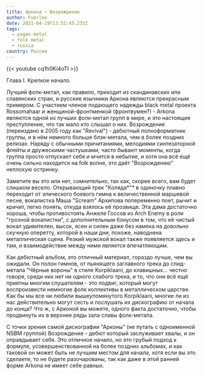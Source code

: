 ```yaml
---
title: Аркона — Возрождение
author: Fuerlee
date: 2021-04-19T13:52:45.235Z
tags:
  - pagan metal
  - folk metal
  - russia
country: Россия
---
```

{{< youtube cq1h0Ki4oTI >}}

Глава I. Крепкое начало.



Лучший фолк-метал, как правило, приходит из скандинавских или славянских стран, и русские язычники Аркона являются прекрасным примером. С участием членов подающего надежды black metal проекта Rossomahaar и женщиной-фронтменкой (фронтвумен?) - Arkona являются одной из лучших фолк-метал групп в мире, и это настоящие преступление, что так мало кто слышал о них. Возрождение (переиздано в 2005 году как "Revival") - дебютный полноформатник группы, и в нём немного больше блэк-метала, чем в более поздних релизах. Наряду с обычными причитаниями, мелодиями синтезаторной флейты и дружескими частушками, часто бывают моменты, когда группа просто отпускает себя и мчится в небытие, и хотя она всё ещё очень сильно находится на folk волне, это даёт "Возрождению" неплохую остринку.



Заметите вы это или нет, сомнительно, так как, скорее всего, вам будет слишком весело. Открывающий трек "Коляда*"* в одиночку плавно переходит от эпического боевого гимна к величественной маршевой песне, вокалистка Маша "Scream" Архипова попеременно поет, рычит и кричит, легко понять, откуда взялось её прозвище. Эта дама достаточно хороша, чтобы противостоять Анжеле Госсов из Arch Enemy в роли "грозной вокалистки", с дополнительным бонусом в том, что её чистый вокал удивителен, высок, ясен и силен даже без намека на довольно скучную оперетту, которой в наши дни, похоже, наводнена металлическая сцена. Резкий мужской вокал также появляется здесь и там, и взаимодействие между ними является впечатляющим.



Как дебютный альбом, это отличный материал, гораздо лучше, чем вы ожидали. Он полон гимнов, от пьянящего заглавного трека до спид-метала "Чёрные вороны" в стиле Korpiklaani, до клавишных... честно говоря, среди них нет ни одного слабого трека, и то, что они всё ещё приятны многим слушателям - это подвиг, который могут воспроизвести немногие фолк коллективы в металлическом царстве. Как бы мы все ни любили вышеупомянутого Korpiklaani, многие ли из нас действительно могут сесть и послушать их дискографию от начала до конца? Что ж, с Арконой вы можете, одного факта достаточно, чтобы продвинуть их в верхние ряды зала славы фолк-метала.



С точки зрения самой дискографии "Арконы" (не путать с одноименной NSBM группой) Возрождение - дебют который заслуживает хвалы, и он оправдывает себя. Это отличное начало, но это грубый подход к формуле, усовершенствованной на более поздних альбомах, и как таковой он может быть не лучшим местом для начала, хотя если вы это сделаете, то не будете разочарованы, так как даже в этой ранней форме Arkona не имеет себе равных.